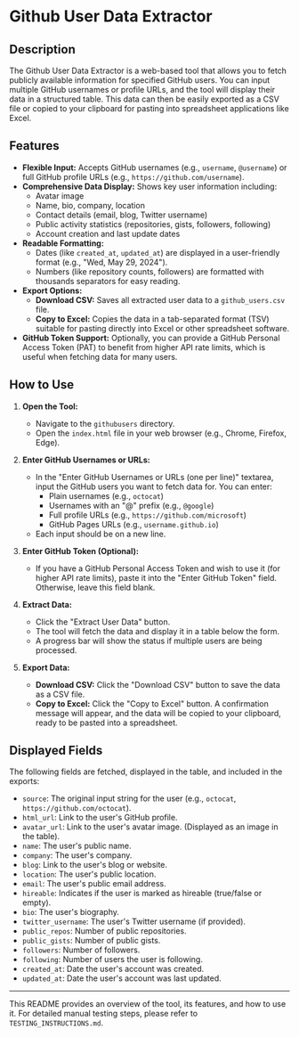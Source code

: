# Github User Data Extractor

## Description

The Github User Data Extractor is a web-based tool that allows you to fetch publicly available information for specified GitHub users. You can input multiple GitHub usernames or profile URLs, and the tool will display their data in a structured table. This data can then be easily exported as a CSV file or copied to your clipboard for pasting into spreadsheet applications like Excel.

## Features

*   **Flexible Input:** Accepts GitHub usernames (e.g., `username`, `@username`) or full GitHub profile URLs (e.g., `https://github.com/username`).
*   **Comprehensive Data Display:** Shows key user information including:
    *   Avatar image
    *   Name, bio, company, location
    *   Contact details (email, blog, Twitter username)
    *   Public activity statistics (repositories, gists, followers, following)
    *   Account creation and last update dates
*   **Readable Formatting:**
    *   Dates (like `created_at`, `updated_at`) are displayed in a user-friendly format (e.g., "Wed, May 29, 2024").
    *   Numbers (like repository counts, followers) are formatted with thousands separators for easy reading.
*   **Export Options:**
    *   **Download CSV:** Saves all extracted user data to a `github_users.csv` file.
    *   **Copy to Excel:** Copies the data in a tab-separated format (TSV) suitable for pasting directly into Excel or other spreadsheet software.
*   **GitHub Token Support:** Optionally, you can provide a GitHub Personal Access Token (PAT) to benefit from higher API rate limits, which is useful when fetching data for many users.

## How to Use

1.  **Open the Tool:**
    *   Navigate to the `githubusers` directory.
    *   Open the `index.html` file in your web browser (e.g., Chrome, Firefox, Edge).

2.  **Enter GitHub Usernames or URLs:**
    *   In the "Enter GitHub Usernames or URLs (one per line)" textarea, input the GitHub users you want to fetch data for. You can enter:
        *   Plain usernames (e.g., `octocat`)
        *   Usernames with an "@" prefix (e.g., `@google`)
        *   Full profile URLs (e.g., `https://github.com/microsoft`)
        *   GitHub Pages URLs (e.g., `username.github.io`)
    *   Each input should be on a new line.

3.  **Enter GitHub Token (Optional):**
    *   If you have a GitHub Personal Access Token and wish to use it (for higher API rate limits), paste it into the "Enter GitHub Token" field. Otherwise, leave this field blank.

4.  **Extract Data:**
    *   Click the "Extract User Data" button.
    *   The tool will fetch the data and display it in a table below the form.
    *   A progress bar will show the status if multiple users are being processed.

5.  **Export Data:**
    *   **Download CSV:** Click the "Download CSV" button to save the data as a CSV file.
    *   **Copy to Excel:** Click the "Copy to Excel" button. A confirmation message will appear, and the data will be copied to your clipboard, ready to be pasted into a spreadsheet.

## Displayed Fields

The following fields are fetched, displayed in the table, and included in the exports:

*   `source`: The original input string for the user (e.g., `octocat`, `https://github.com/octocat`).
*   `html_url`: Link to the user's GitHub profile.
*   `avatar_url`: Link to the user's avatar image. (Displayed as an image in the table).
*   `name`: The user's public name.
*   `company`: The user's company.
*   `blog`: Link to the user's blog or website.
*   `location`: The user's public location.
*   `email`: The user's public email address.
*   `hireable`: Indicates if the user is marked as hireable (true/false or empty).
*   `bio`: The user's biography.
*   `twitter_username`: The user's Twitter username (if provided).
*   `public_repos`: Number of public repositories.
*   `public_gists`: Number of public gists.
*   `followers`: Number of followers.
*   `following`: Number of users the user is following.
*   `created_at`: Date the user's account was created.
*   `updated_at`: Date the user's account was last updated.

---
This README provides an overview of the tool, its features, and how to use it. For detailed manual testing steps, please refer to `TESTING_INSTRUCTIONS.md`.
